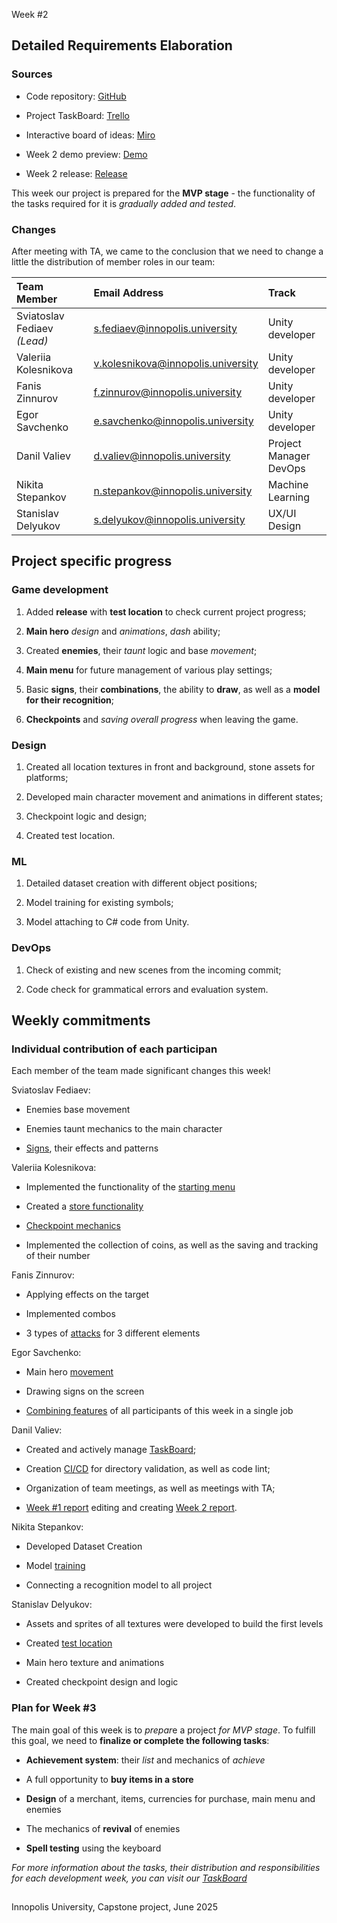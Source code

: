 Week \#2

## Detailed Requirements Elaboration

### **Sources**

* Code repository: [GitHub](https://github.com/IU-Capstone-Project-2025/SignGame)

* Project TaskBoard: [Trello](https://trello.com/b/g98QWgRE/sign-game)

* Interactive board of ideas: [Miro](https://miro.com/welcomeonboard/NjllanVudnhUd2Fhd3RGQUpCMlN0S3d2Nm9SakkrNzI1YVhsK0VKYmZpQkR6Titjc2xycjRyNnpYRTNGRTlvNyt5anpZa3R4TkZVUEdwNjIwdDVTcjdqQksyeUJBbTcreDg3cXNHWllsZFk2VWlhSHRvTTJ2aU5uU3BuR2hvRG5NakdSWkpBejJWRjJhRnhhb1UwcS9BPT0hdjE=?share_link_id=131423753479)

* Week 2 demo preview: [Demo](https://drive.google.com/file/d/1ZlTNwjkXILwU5iktKVtxvfjICnNpqr_m/view?usp=sharing)

* Week 2 release: [Release](https://github.com/IU-Capstone-Project-2025/SignGame/releases/tag/w2)

This week our project is prepared for the **MVP stage** - the functionality of the tasks required for it is *gradually added and tested*.

### Changes

After meeting with TA, we came to the conclusion that we need to change a little the distribution of member roles in our team:

| Team Member |  Email Address | Track | 
| :----  | :---- | :---- |
| Sviatoslav Fediaev *(Lead)*  | [s.fediaev@innopolis.university](mailto:s.fediaev@innopolis.university) | Unity developer | 
| Valeriia Kolesnikova  | [v.kolesnikova@innopolis.university](mailto:v.kolesnikova@innopolis.university) | Unity developer | 
| Fanis Zinnurov  | [f.zinnurov@innopolis.university](mailto:f.zinnurov@innopolis.university) | Unity developer | 
| Egor Savchenko  | [e.savchenko@innopolis.university](mailto:e.savchenko@innopolis.university) | Unity developer | 
| Danil Valiev  | [d.valiev@innopolis.university](mailto:d.valiev@innopolis.university) | Project Manager<br>DevOps| 
| Nikita Stepankov  | [n.stepankov@innopolis.university](mailto:n.stepankov@innopolis.university) | Machine Learning | 
| Stanislav Delyukov  | [s.delyukov@innopolis.university](mailto:s.delyukov@innopolis.university) | UX/UI<br>Design | 

## Project specific progress

### Game development

1. Added **release** with **test location** to check current project progress;

2. **Main hero** *design* and *animations*, *dash* ability;

3. Created **enemies**, their *taunt* logic and base *movement*;

4. **Main menu** for future management of various play settings;

5. Basic **signs**, their **combinations**, the ability to **draw**, as well as a **model for their recognition**;

6. **Checkpoints** and *saving overall progress* when leaving the game.


### Design

1. Created all location textures in front and background, stone assets for platforms; 

2. Developed main character movement and animations in different states;

3. Checkpoint logic and design;

4. Created test location. 

### ML

1. Detailed dataset creation with different object positions;

2. Model training for existing symbols;

3. Model attaching to C# code from Unity.

### DevOps

1. Check of existing and new scenes from the incoming commit;

2. Code check for grammatical errors and evaluation system.


## Weekly commitments

### Individual contribution of each participan

Each member of the team made significant changes this week!

Sviatoslav Fediaev:

* Enemies base movement
  
* Enemies taunt mechanics to the main character
  
* [Signs](https://trello.com/c/EogBRSpp/11-паттерны-символов), their effects and patterns

Valeriia Kolesnikova:

* Implemented the functionality of the [starting menu](https://github.com/IU-Capstone-Project-2025/SignGame/tree/MainMenuScene)
  
* Created a [store functionality](github.com/IU-Capstone-Project-2025/SignGame/commits/TheStorageSystem/)
  
* [Checkpoint mechanics](https://github.com/IU-Capstone-Project-2025/SignGame/commit/3f190782281aeec257330792547c0222a0084cff)

* Implemented the collection of coins, as well as the saving and tracking of their number

Fanis Zinnurov:

* Applying effects on the target
  
* Implemented combos
  
* 3 types of [attacks](https://github.com/IU-Capstone-Project-2025/SignGame/tree/Attacks) for 3 different elements

Egor Savchenko:

* Main hero [movement](https://github.com/IU-Capstone-Project-2025/SignGame/commit/855b1ef1dc5ca194d613dba6b07f91a550649d32) 
  
* Drawing signs on the screen
  
* [Combining features](https://github.com/IU-Capstone-Project-2025/SignGame/tree/Development) of all participants of this week in a single job

Danil Valiev:

* Created and actively manage [TaskBoard](https://trello.com/b/g98QWgRE/sign-game);
  
* Creation [CI/CD](https://github.com/IU-Capstone-Project-2025/SignGame/tree/main/.github/workflows) for directory validation, as well as code lint;
  
* Organization of team meetings, as well as meetings with TA;

* [Week #1 report](https://github.com/IU-Capstone-Project-2025/SignGame/blob/reports/week1.md) editing and creating [Week 2 report](https://github.com/IU-Capstone-Project-2025/SignGame/edit/reports/week2.md).

Nikita Stepankov:

* Developed Dataset Creation
  
* Model [training](https://github.com/IU-Capstone-Project-2025/SignGame/blob/feature_ml/static_ml/model.py)
  
* Connecting a recognition model to all project

Stanislav Delyukov:

* Assets and sprites of all textures were developed to build the first levels
  
* Created [test location](https://drive.google.com/file/d/1ZlTNwjkXILwU5iktKVtxvfjICnNpqr_m/view?usp=sharing) 
  
* Main hero texture and animations

* Created checkpoint design and logic 

### Plan for Week #3

The main goal of this week is to *prepar*e a project *for MVP stage*. To fulfill this goal, we need to **finalize or complete the following tasks**:

* **Achievement system**: their *list* and mechanics of *achieve*

* A full opportunity to **buy items in a store**

* **Design** of a merchant, items, currencies for purchase, main menu and enemies

* The mechanics of **revival** of enemies

* **Spell testing** using the keyboard

*For more information about the tasks, their distribution and responsibilities for each development week, you can visit our [TaskBoard](https://trello.com/b/g98QWgRE/sign-game)*

##

Innopolis University, Capstone project, June 2025
